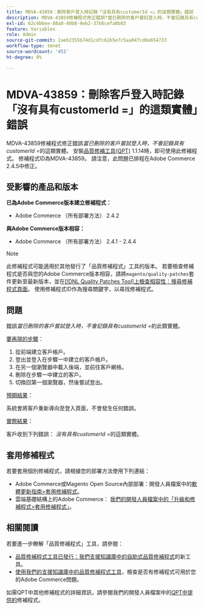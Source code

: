```yaml
---
title: MDVA-43859：刪除客戶登入時記錄「沒有具有customerId =」的這類實體」錯誤
description: MDVA-43859修補程式修正錯誤*當已刪除的客戶嘗試登入時，不會記錄具有customerId=*的此類實體問題。 安裝[Quality Patches Tool (QPT)](/help/announcements/adobe-commerce-announcements/magento-quality-patches-released-new-tool-to-self-serve-quality-patches.md) 1.1.14時，即可使用此修補程式。 修補程式ID為MDVA-43859。 請注意，此問題已排程在Adobe Commerce 2.4.5中修正。
exl-id: 62c4b6ee-88a0-40b8-9eb2-37b6cefa0b83
feature: Variables
role: Admin
source-git-commit: 2aeb2355b74d1cdfc62b5e7c5aa04fcd0a654733
workflow-type: tm+mt
source-wordcount: '451'
ht-degree: 0%

---
```


# MDVA-43859：刪除客戶登入時記錄「沒有具有customerId =」的這類實體」錯誤

MDVA-43859修補程式修正錯誤&#x200B;*當已刪除的客戶嘗試登入時，不會記錄具有customerId =*&#x200B;的這類實體。 安裝[品質修補工具(QPT)](/help/announcements/adobe-commerce-announcements/magento-quality-patches-released-new-tool-to-self-serve-quality-patches.md) 1.1.14時，即可使用此修補程式。 修補程式ID為MDVA-43859。 請注意，此問題已排程在Adobe Commerce 2.4.5中修正。

## 受影響的產品和版本

**已為Adobe Commerce版本建立修補程式：**

* Adobe Commerce （所有部署方法） 2.4.2

**與Adobe Commerce版本相容：**

* Adobe Commerce （所有部署方法） 2.4.1 - 2.4.4

>[!NOTE]
>
>此修補程式可能適用於其他發行了「品質修補程式」工具的版本。 若要檢查修補程式是否與您的Adobe Commerce版本相容，請將`magento/quality-patches`套件更新至最新版本，並在[[!DNL Quality Patches Tool]上檢查相容性：搜尋修補程式頁面](https://experienceleague.adobe.com/tools/commerce-quality-patches/index.html?lang=zh-Hant)。 使用修補程式ID作為搜尋關鍵字，以尋找修補程式。

## 問題

錯誤&#x200B;*當已刪除的客戶嘗試登入時，不會記錄具有customerId =*&#x200B;的此類實體。

<u>要再現的步驟</u>：

1. 從前端建立客戶帳戶。
1. 登出並登入在步驟一中建立的客戶帳戶。
1. 在另一個瀏覽器中載入後端，並前往客戶網格。
1. 刪除在步驟一中建立的客戶。
1. 切換回第一個瀏覽器，然後嘗試登出。

<u>預期結果</u>：

系統會將客戶重新導向至登入頁面，不會發生任何錯誤。

<u>實際結果</u>：

客戶收到下列錯誤： *沒有具有customerId =*&#x200B;的這類實體。

## 套用修補程式

若要套用個別修補程式，請根據您的部署方法使用下列連結：

* Adobe Commerce或Magento Open Source內部部署：開發人員檔案中的[軟體更新指南>套用修補程式](https://experienceleague.adobe.com/zh-hant/docs/commerce-operations/tools/quality-patches-tool/usage)。
* 雲端基礎結構上的Adobe Commerce： [我們的開發人員檔案中的「升級和修補程式>套用修補程式」](https://experienceleague.adobe.com/zh-hant/docs/commerce-cloud-service/user-guide/develop/upgrade/apply-patches)。

## 相關閱讀

若要進一步瞭解「品質修補程式」工具，請參閱：

* [品質修補程式工具已發行：我們支援知識庫中的自助式品質修補程式](/help/announcements/adobe-commerce-announcements/magento-quality-patches-released-new-tool-to-self-serve-quality-patches.md)的新工具。
* [使用我們的支援知識庫中的品質修補程式工具](/help/support-tools/patches-available-in-qpt-tool/check-patch-for-magento-issue-with-magento-quality-patches.md)，檢查是否有修補程式可用於您的Adobe Commerce問題。

如需QPT中其他修補程式的詳細資訊，請參閱我們的開發人員檔案中的[QPT中提供的](https://experienceleague.adobe.com/tools/commerce-quality-patches/index.html?lang=zh-Hant)修補程式。

